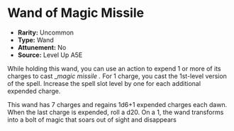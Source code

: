 
# Wand of Magic Missile

* **Rarity:** Uncommon
* **Type:** Wand
* **Attunement:** No
* **Source:** Level Up A5E


While holding this wand, you can use an action to expend 1 or more of its charges to cast __magic missile ._ For 1 charge, you cast the 1st-level version of the spell. Increase the spell slot level by one for each additional expended charge.

This wand has 7 charges and regains 1d6+1 expended charges each dawn. When the last charge is expended, roll a d20\. On a 1, the wand transforms into a bolt of magic that soars out of sight and disappears
